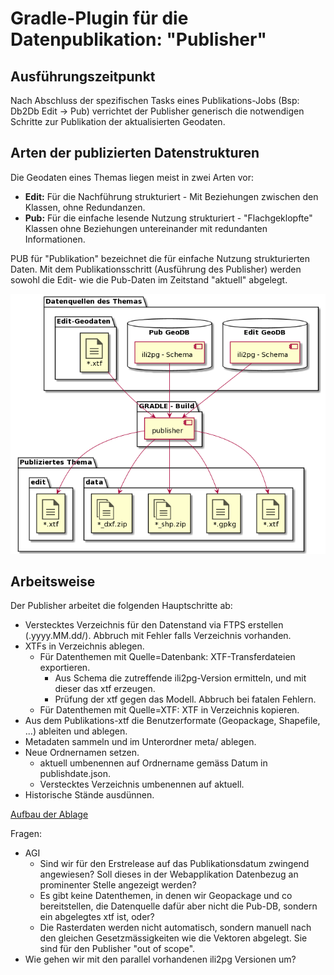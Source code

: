 # Gradle-Plugin für die Datenpublikation: "Publisher"

## Ausführungszeitpunkt

Nach Abschluss der spezifischen Tasks eines Publikations-Jobs (Bsp: Db2Db Edit -> Pub) verrichtet der Publisher generisch die notwendigen Schritte zur Publikation
der aktualisierten Geodaten.

## Arten der publizierten Datenstrukturen

Die Geodaten eines Themas liegen meist in zwei Arten vor:

* **Edit:** Für die Nachführung strukturiert - Mit Beziehungen zwischen den Klassen, ohne Redundanzen.
* **Pub:** Für die einfache lesende Nutzung strukturiert - "Flachgeklopfte" Klassen ohne Beziehungen untereinander mit redundanten Informationen.

PUB für "Publikation" bezeichnet die für einfache Nutzung strukturierten Daten.
Mit dem Publikationsschritt (Ausführung des Publisher) werden sowohl die Edit- wie die Pub-Daten im Zeitstand "aktuell" abgelegt.

![Publisher](res/publisher.png)

## Arbeitsweise

Der Publisher arbeitet die folgenden Hauptschritte ab:

* Verstecktes Verzeichnis für den Datenstand via FTPS erstellen (.yyyy.MM.dd/). Abbruch mit Fehler falls Verzeichnis vorhanden.
* XTFs in Verzeichnis ablegen.
  * Für Datenthemen mit Quelle=Datenbank: XTF-Transferdateien exportieren.
    * Aus Schema die zutreffende ili2pg-Version ermitteln, und mit dieser das xtf erzeugen.
    * Prüfung der xtf gegen das Modell. Abbruch bei fatalen Fehlern.
  * Für Datenthemen mit Quelle=XTF: XTF in Verzeichnis kopieren.
* Aus dem Publikations-xtf die Benutzerformate (Geopackage, Shapefile, ...) ableiten und ablegen.
* Metadaten sammeln und im Unterordner meta/ ablegen.
* Neue Ordnernamen setzen.
  * aktuell umbenennen auf Ordnername gemäss Datum in publishdate.json.
  * Verstecktes Verzeichnis umbenennen auf aktuell.
* Historische Stände ausdünnen.

[Aufbau der Ablage](file_pub/ablage_struktur.md)

Fragen:
* AGI
  * Sind wir für den Erstrelease auf das Publikationsdatum zwingend angewiesen? Soll dieses in der Webapplikation Datenbezug an prominenter Stelle angezeigt werden?
  * Es gibt keine Datenthemen, in denen wir Geopackage und co bereitstellen, die Datenquelle dafür aber nicht die Pub-DB, sondern ein abgelegtes xtf ist, oder?
  * Die Rasterdaten werden nicht automatisch, sondern manuell nach den gleichen Gesetzmässigkeiten wie die Vektoren abgelegt. Sie sind für den Publisher "out of scope".
* Wie gehen wir mit den parallel vorhandenen ili2pg Versionen um? 









